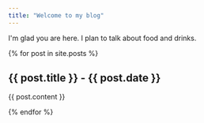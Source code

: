 ```yaml
---
title: "Welcome to my blog"
---
```


I'm glad you are here. I plan to talk about food and drinks.

{% for post in site.posts %}
  <h2>{{ post.title }} - {{ post.date }}</h2>
  <p>{{ post.content }}</p>
{% endfor %}

